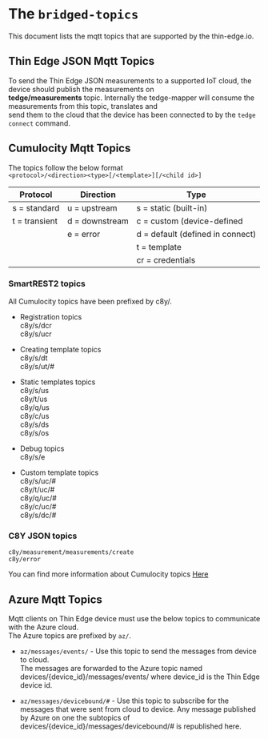 # The `bridged-topics`

This document lists the mqtt topics that are supported by the thin-edge.io.

## Thin Edge JSON Mqtt Topics
 To send the Thin Edge JSON measurements to a supported IoT cloud, the device should publish the measurements on   
 **tedge/measurements** topic. Internally the tedge-mapper will consume the measurements from this topic, translates and     
 send them to the cloud that the device has been connected to by the `tedge connect` command.  
 
## Cumulocity Mqtt Topics
The topics follow the below format  
`<protocol>/<direction><type>[/<template>][/<child id>] `  

| Protocol | Direction | Type |
|----------|-----------|-------| 
| s = standard  | u = upstream | s =  static (built-in)          
| t = transient | d = downstream |c = custom (device-defined
|               |  e = error| d = default (defined in connect)
|               |           | t = template
|               |           | cr = credentials
                               
   ### SmartREST2 topics
   All Cumulocity topics have been prefixed by c8y/.  
   * Registration topics  
     c8y/s/dcr     
     c8y/s/ucr    
 
   * Creating template topics   
     c8y/s/dt   
     c8y/s/ut/#  

   * Static templates topics    
    c8y/s/us    
    c8y/t/us   
    c8y/q/us  
    c8y/c/us   
    c8y/s/ds  
    c8y/s/os  

   * Debug topics  
    c8y/s/e  

   * Custom template topics  
    c8y/s/uc/#   
    c8y/t/uc/#  
    c8y/q/uc/#   
    c8y/c/uc/#   
    c8y/s/dc/#  
    
 ### C8Y JSON topics  
    c8y/measurement/measurements/create  
    c8y/error    
    
You can find more information about Cumulocity topics [Here](https://tech.forums.softwareag.com/t/cumulocity-iot-tips-and-tricks-mqtt-cheat-sheet/237187)  

## Azure Mqtt Topics  
Mqtt clients on Thin Edge device must use the below topics to communicate with the Azure cloud.   
The Azure topics are prefixed by `az/`.   

 * `az/messages/events/`  - Use this topic to send the messages from device to cloud.   
 The messages are forwarded to the Azure topic named devices/{device_id}/messages/events/
 where device_id is the Thin Edge device id.
   
 * `az/messages/devicebound/#` - Use this topic to subscribe for the messages that were sent from cloud to device.
 Any message published by Azure on one the subtopics of devices/{device_id}/messages/devicebound/#
 is republished here.
